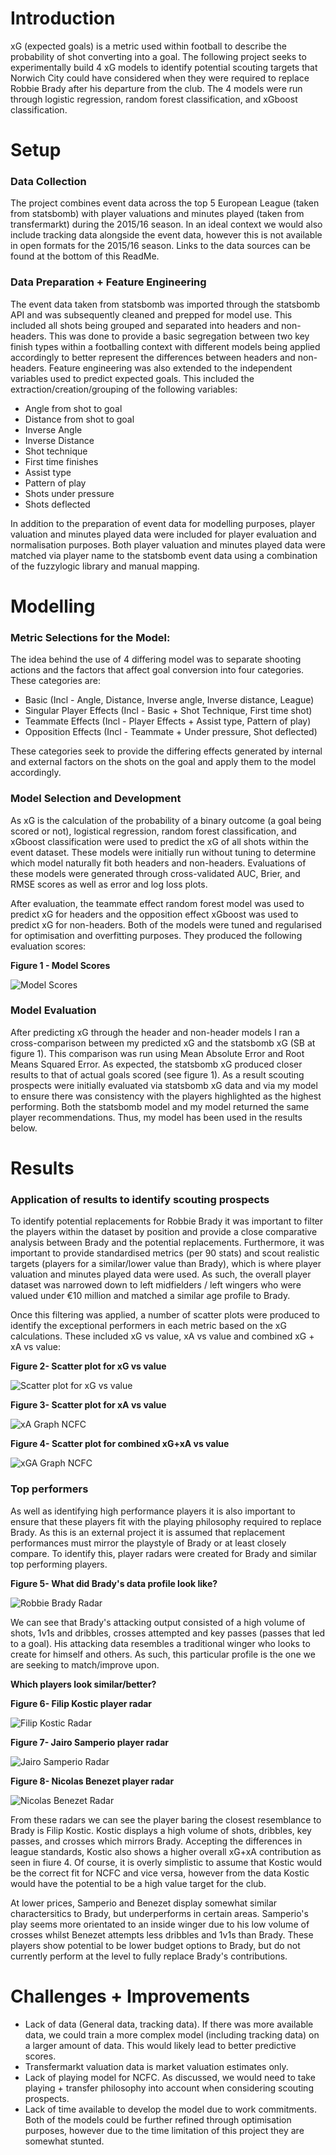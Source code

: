 # Introduction

xG (expected goals) is a metric used within football to describe the probability of shot converting into a goal. The following project seeks to experimentally build 4 xG models to identify potential scouting targets that Norwich City could have considered when they were required to replace Robbie Brady after his departure from the club. The 4 models were run through logistic regression, random forest classification, and xGboost classification.

# Setup

### Data Collection

The project combines event data across the top 5 European League (taken from statsbomb) with player valuations and minutes played (taken from transfermarkt) during the 2015/16 season. In an ideal context we would also include tracking data alongside the event data, however this is not available in open formats for the 2015/16 season. Links to the data sources can be found at the bottom of this ReadMe.

### Data Preparation + Feature Engineering

The event data taken from statsbomb was imported through the statsbomb API and was subsequently cleaned and prepped for model use. This included all shots being grouped and separated into headers and non-headers. This was done to provide a basic segregation between two key finish types within a footballing context with different models being applied accordingly to better represent the differences between headers and non-headers. Feature engineering was also extended to the independent variables used to predict expected goals. This included the extraction/creation/grouping of the following variables:
- Angle from shot to goal 
- Distance from shot to goal 
- Inverse Angle 
- Inverse Distance 
- Shot technique 
- First time finishes 
- Assist type 
- Pattern of play 
- Shots under pressure 
- Shots deflected

In addition to the preparation of event data for modelling purposes, player valuation and minutes played data were included for player evaluation and normalisation purposes. Both player valuation and minutes played data were matched via player name to the statsbomb event data using a combination of the fuzzylogic library and manual mapping.

# Modelling

### Metric Selections for the Model:

The idea behind the use of 4 differing model was to separate shooting actions and the factors that affect goal conversion into four categories. These categories are:
- Basic (Incl - Angle, Distance, Inverse angle, Inverse distance, League)
- Singular Player Effects (Incl - Basic + Shot Technique, First time shot)
- Teammate Effects (Incl - Player Effects + Assist type, Pattern of play)
- Opposition Effects (Incl - Teammate + Under pressure, Shot deflected)

These categories seek to provide the differing effects generated by internal and external factors on the shots on the goal and apply them to the model accordingly.

### Model Selection and Development

As xG is the calculation of the probability of a binary outcome (a goal being scored or not), logistical regression, random forest classification, and xGboost classification were used to predict the xG of all shots within the event dataset. These models were initially run without tuning to determine which model naturally fit both headers and non-headers. Evaluations of these models were generated through cross-validated AUC, Brier, and RMSE scores as well as error and log loss plots.

After evaluation, the teammate effect random forest model was used to predict xG for headers and the opposition effect xGboost was used to predict xG for non-headers. Both of the models were tuned and regularised for optimisation and overfitting purposes. They produced the following evaluation scores:

**Figure 1 - Model Scores**

![Model Scores](https://github.com/user-attachments/assets/6eadc41a-3e4c-4aaa-b374-5099e46c4473)


### Model Evaluation

After predicting xG through the header and non-header models I ran a cross-comparison between my predicted xG and the statsbomb xG (SB at figure 1). This comparison was run using Mean Absolute Error and Root Means Squared Error. As expected, the statsbomb xG produced closer results to that of actual goals scored (see figure 1). As a result scouting prospects were initially evaluated via statsbomb xG data and via my model to ensure there was consistency with the players highlighted as the highest performing. Both the statsbomb model and my model returned the same player recommendations. Thus, my model has been used in the results below.

# Results

### Application of results to identify scouting prospects

To identify potential replacements for Robbie Brady it was important to filter the players within the dataset by position and provide a close comparative analysis between Brady and the potential replacements. Furthermore, it was important to provide standardised metrics (per 90 stats) and scout realistic targets (players for a similar/lower value than Brady), which is where player valuation and minutes played data were used. As such, the overall player dataset was narrowed down to left midfielders / left wingers who were valued under €10 million and matched a similar age profile to Brady.

Once this filtering was applied, a number of scatter plots were produced to identify the exceptional performers in each metric based on the xG calculations. These included xG vs value, xA vs value and combined xG + xA vs value:

**Figure 2- Scatter plot for xG vs value**

![Scatter plot for xG vs value](https://github.com/user-attachments/assets/6f3bb92f-f133-4188-8634-ee6cb90918e1)

**Figure 3- Scatter plot for xA vs value**

![xA Graph NCFC](https://github.com/user-attachments/assets/fe8c6d37-3ace-4361-b08a-0ad415892437)

**Figure 4- Scatter plot for combined xG+xA vs value**

![xGA Graph NCFC](https://github.com/user-attachments/assets/b79f90ae-5dfa-442c-87c4-dfdb4fa97bea)

### Top performers

As well as identifying high performance players it is also important to ensure that these players fit with the playing philosophy required to replace Brady. As this is an external project it is assumed that replacement performances must mirror the playstyle of Brady or at least closely compare. To identify this, player radars were created for Brady and similar top performing players.

**Figure 5- What did Brady's data profile look like?**

![Robbie Brady Radar](https://github.com/user-attachments/assets/a690daba-aa7e-4d8c-952f-603d849305cd)

We can see that Brady's attacking output consisted of a high volume of shots, 1v1s and dribbles, crosses attempted and key passes (passes that led to a goal). His attacking data resembles a traditional winger who looks to create for himself and others. As such, this particular profile is the one we are seeking to match/improve upon.

**Which players look similar/better?**

**Figure 6- Filip Kostic player radar**

![Filip Kostic Radar](https://github.com/user-attachments/assets/5d47dd9b-5dd5-41de-b79e-c5d95b6bc40f)

**Figure 7- Jairo Samperio player radar**

![Jairo Samperio Radar](https://github.com/user-attachments/assets/792a1b23-4c81-40a6-9331-39c953cfdab5)

**Figure 8- Nicolas Benezet player radar**

![Nicolas Benezet Radar](https://github.com/user-attachments/assets/b8130e7a-ca92-4a37-bd6e-94f3a3a419bf)

From these radars we can see the player baring the closest resemblance to Brady is Filip Kostic. Kostic displays a high volume of shots, dribbles, key passes, and crosses which mirrors Brady. Accepting the differences in league standards, Kostic also shows a higher overall xG+xA contribution as seen in fiure 4. Of course, it is overly simplistic to assume that Kostic would be the correct fit for NCFC and vice versa, however from the data Kostic would have the potential to be a high value target for the club. 

At lower prices, Samperio and Benezet display somewhat similar charactersitics to Brady, but underperforms in certain areas. Samperio's play seems more orientated to an inside winger due to his low volume of crosses whilst Benezet attempts less dribbles and 1v1s than Brady. These players show potential to be lower budget options to Brady, but do not currently perform at the level to fully replace Brady's contributions.

# Challenges + Improvements
- Lack of data (General data, tracking data). If there was more available data, we could train a more complex model (including tracking data) on a larger amount of data. This would likely lead to better predictive scores.
- Transfermarkt valuation data is market valuation estimates only. 
- Lack of playing model for NCFC. As discussed, we would need to take playing + transfer philosophy into account when considering scouting prospects.
- Lack of time available to develop the model due to work commitments. Both of the models could be further refined through optimisation purposes, however due to the time limitation of this project they are somewhat stunted.
